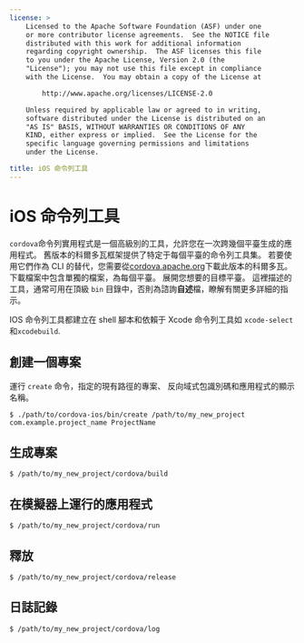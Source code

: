 ```yaml
---
license: >
    Licensed to the Apache Software Foundation (ASF) under one
    or more contributor license agreements.  See the NOTICE file
    distributed with this work for additional information
    regarding copyright ownership.  The ASF licenses this file
    to you under the Apache License, Version 2.0 (the
    "License"); you may not use this file except in compliance
    with the License.  You may obtain a copy of the License at

        http://www.apache.org/licenses/LICENSE-2.0

    Unless required by applicable law or agreed to in writing,
    software distributed under the License is distributed on an
    "AS IS" BASIS, WITHOUT WARRANTIES OR CONDITIONS OF ANY
    KIND, either express or implied.  See the License for the
    specific language governing permissions and limitations
    under the License.

title: iOS 命令列工具
---
```


# iOS 命令列工具

`cordova`命令列實用程式是一個高級別的工具，允許您在一次跨幾個平臺生成的應用程式。 舊版本的科爾多瓦框架提供了特定于每個平臺的命令列工具集。 若要使用它們作為 CLI 的替代，您需要從[cordova.apache.org][1]下載此版本的科爾多瓦。 下載檔案中包含單獨的檔案，為每個平臺。 展開您想要的目標平臺。 這裡描述的工具，通常可用在頂級 `bin` 目錄中，否則為諮詢**自述**檔，瞭解有關更多詳細的指示。

 [1]: http://cordova.apache.org

IOS 命令列工具都建立在 shell 腳本和依賴于 Xcode 命令列工具如 `xcode-select` 和`xcodebuild`.

## 創建一個專案

運行 `create` 命令，指定的現有路徑的專案、 反向域式包識別碼和應用程式的顯示名稱。

    $ ./path/to/cordova-ios/bin/create /path/to/my_new_project com.example.project_name ProjectName
    

## 生成專案

    $ /path/to/my_new_project/cordova/build
    

## 在模擬器上運行的應用程式

    $ /path/to/my_new_project/cordova/run
    

## 釋放

    $ /path/to/my_new_project/cordova/release
    

## 日誌記錄

    $ /path/to/my_new_project/cordova/log